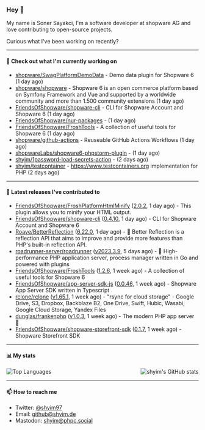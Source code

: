 ### Hey 👋

My name is Soner Sayakci, I'm a software developer at shopware AG and love contributing to open-source projects.

Curious what I've been working on recently?

---

#### 👷 Check out what I'm currently working on

- [shopware/SwagPlatformDemoData](https://github.com/shopware/SwagPlatformDemoData) - Demo data plugin for Shopware 6 (1 day ago)
- [shopware/shopware](https://github.com/shopware/shopware) - Shopware 6 is an open commerce platform based on Symfony Framework and Vue and supported by a worldwide community and more than 1.500 community extensions (1 day ago)
- [FriendsOfShopware/shopware-cli](https://github.com/FriendsOfShopware/shopware-cli) - CLI for Shopware Account and Shopware 6 (1 day ago)
- [FriendsOfShopware/nur-packages](https://github.com/FriendsOfShopware/nur-packages) -  (1 day ago)
- [FriendsOfShopware/FroshTools](https://github.com/FriendsOfShopware/FroshTools) - A collection of useful tools for Shopware 6 (1 day ago)
- [shopware/github-actions](https://github.com/shopware/github-actions) - Reuseable GitHub Actions Workflows (1 day ago)
- [shopwareLabs/shopware6-phpstorm-plugin](https://github.com/shopwareLabs/shopware6-phpstorm-plugin) -  (1 day ago)
- [shyim/1password-load-secrets-action](https://github.com/shyim/1password-load-secrets-action) -  (2 days ago)
- [shyim/testcontainer](https://github.com/shyim/testcontainer) - https://www.testcontainers.org implementation for PHP (2 days ago)

---

#### 🔭 Latest releases I've contributed to

- [FriendsOfShopware/FroshPlatformHtmlMinify](https://github.com/FriendsOfShopware/FroshPlatformHtmlMinify) ([2.0.2](https://github.com/FriendsOfShopware/FroshPlatformHtmlMinify/releases/tag/2.0.2), 1 day ago) - This plugin allows you to minify your HTML output.
- [FriendsOfShopware/shopware-cli](https://github.com/FriendsOfShopware/shopware-cli) ([0.4.10](https://github.com/FriendsOfShopware/shopware-cli/releases/tag/0.4.10), 1 day ago) - CLI for Shopware Account and Shopware 6
- [Roave/BetterReflection](https://github.com/Roave/BetterReflection) ([6.22.0](https://github.com/Roave/BetterReflection/releases/tag/6.22.0), 1 day ago) - :crystal_ball: Better Reflection is a reflection API that aims to improve and provide more features than PHP&#39;s built-in reflection API.
- [roadrunner-server/roadrunner](https://github.com/roadrunner-server/roadrunner) ([v2023.3.9](https://github.com/roadrunner-server/roadrunner/releases/tag/v2023.3.9), 5 days ago) - 🤯 High-performance PHP application server, process manager written in Go and powered with plugins
- [FriendsOfShopware/FroshTools](https://github.com/FriendsOfShopware/FroshTools) ([1.2.6](https://github.com/FriendsOfShopware/FroshTools/releases/tag/1.2.6), 1 week ago) - A collection of useful tools for Shopware 6
- [FriendsOfShopware/app-server-sdk-js](https://github.com/FriendsOfShopware/app-server-sdk-js) ([0.0.46](https://github.com/FriendsOfShopware/app-server-sdk-js/releases/tag/0.0.46), 1 week ago) - Shopware App Server SDK written in Typescript
- [rclone/rclone](https://github.com/rclone/rclone) ([v1.65.1](https://github.com/rclone/rclone/releases/tag/v1.65.1), 1 week ago) - &#34;rsync for cloud storage&#34; - Google Drive, S3, Dropbox, Backblaze B2, One Drive, Swift, Hubic, Wasabi, Google Cloud Storage, Yandex Files
- [dunglas/frankenphp](https://github.com/dunglas/frankenphp) ([v1.0.3](https://github.com/dunglas/frankenphp/releases/tag/v1.0.3), 1 week ago) - The modern PHP app server 🧟
- [FriendsOfShopware/shopware-storefront-sdk](https://github.com/FriendsOfShopware/shopware-storefront-sdk) ([0.1.7](https://github.com/FriendsOfShopware/shopware-storefront-sdk/releases/tag/0.1.7), 1 week ago) - Shopware Storefront SDK

---

#### 📊 My stats

<img align="right" alt="shyim's GitHub stats" src="https://github-readme-stats.vercel.app/api?username=shyim&count_private=1&show_icons=true&" />

![Top Languages](https://github-readme-stats.vercel.app/api/top-langs/?username=shyim)

---

#### 📫 How to reach me

- Twitter: [@shyim97](https://twitter.com/shyim97)
- Email: [github@shyim.de](mailto://github@shyim.de)
- Mastodon: <a rel="me" href="https://phpc.social/@shyim">shyim@phpc.social</a>
